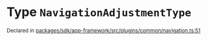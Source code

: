 # Type `NavigationAdjustmentType`
<sub>Declared in [packages/sdk/app-framework/src/plugins/common/navigation.ts:51](https://github.com/dxos/dxos/blob/516b7546a/packages/sdk/app-framework/src/plugins/common/navigation.ts#L51)</sub>






